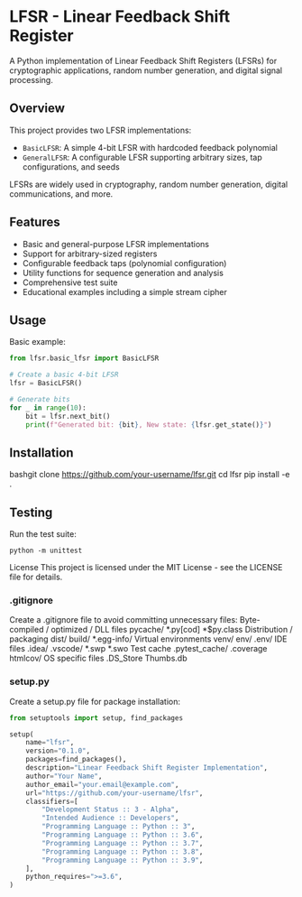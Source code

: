 # LFSR - Linear Feedback Shift Register

A Python implementation of Linear Feedback Shift Registers (LFSRs) for cryptographic applications, random number generation, and digital signal processing.

## Overview

This project provides two LFSR implementations:
- `BasicLFSR`: A simple 4-bit LFSR with hardcoded feedback polynomial
- `GeneralLFSR`: A configurable LFSR supporting arbitrary sizes, tap configurations, and seeds

LFSRs are widely used in cryptography, random number generation, digital communications, and more.

## Features

- Basic and general-purpose LFSR implementations
- Support for arbitrary-sized registers
- Configurable feedback taps (polynomial configuration)
- Utility functions for sequence generation and analysis
- Comprehensive test suite
- Educational examples including a simple stream cipher

## Usage

Basic example:

```python
from lfsr.basic_lfsr import BasicLFSR

# Create a basic 4-bit LFSR
lfsr = BasicLFSR()

# Generate bits
for _ in range(10):
    bit = lfsr.next_bit()
    print(f"Generated bit: {bit}, New state: {lfsr.get_state()}")
```
## Installation
bashgit clone https://github.com/your-username/lfsr.git
cd lfsr
pip install -e .

## Testing
Run the test suite:
```
python -m unittest 
```
License
This project is licensed under the MIT License - see the LICENSE file for details.

### .gitignore

Create a .gitignore file to avoid committing unnecessary files:
Byte-compiled / optimized / DLL files
pycache/
*.py[cod]
*$py.class
Distribution / packaging
dist/
build/
*.egg-info/
Virtual environments
venv/
env/
.env/
IDE files
.idea/
.vscode/
*.swp
*.swo
Test cache
.pytest_cache/
.coverage
htmlcov/
OS specific files
.DS_Store
Thumbs.db

### setup.py

Create a setup.py file for package installation:

```python
from setuptools import setup, find_packages

setup(
    name="lfsr",
    version="0.1.0",
    packages=find_packages(),
    description="Linear Feedback Shift Register Implementation",
    author="Your Name",
    author_email="your.email@example.com",
    url="https://github.com/your-username/lfsr",
    classifiers=[
        "Development Status :: 3 - Alpha",
        "Intended Audience :: Developers",
        "Programming Language :: Python :: 3",
        "Programming Language :: Python :: 3.6",
        "Programming Language :: Python :: 3.7",
        "Programming Language :: Python :: 3.8",
        "Programming Language :: Python :: 3.9",
    ],
    python_requires=">=3.6",
)
